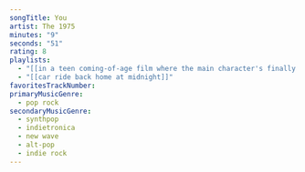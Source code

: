 ```yaml
---
songTitle: You
artist: The 1975
minutes: "9"
seconds: "51"
rating: 8
playlists:
  - "[[in a teen coming-of-age film where the main character's finally ready for the next chapter]]"
  - "[[car ride back home at midnight]]"
favoritesTrackNumber:
primaryMusicGenre:
  - pop rock
secondaryMusicGenre:
  - synthpop
  - indietronica
  - new wave
  - alt-pop
  - indie rock
---
```

